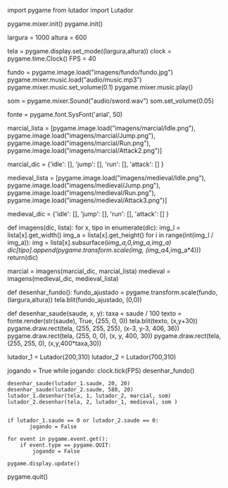 import pygame
from lutador import Lutador

pygame.mixer.init()
pygame.init()

largura = 1000
altura = 600

tela = pygame.display.set_mode((largura,altura))
clock = pygame.time.Clock()
FPS = 40

fundo = pygame.image.load("imagens/fundo/fundo.jpg")
pygame.mixer.music.load("audio/music.mp3")
pygame.mixer.music.set_volume(0.1)
pygame.mixer.music.play()

som = pygame.mixer.Sound("audio/sword.wav")
som.set_volume(0.05)

fonte = pygame.font.SysFont('arial', 50)

marcial_lista = [pygame.image.load("imagens/marcial/Idle.png"),
               pygame.image.load("imagens/marcial/Jump.png"),
                 pygame.image.load("imagens/marcial/Run.png"),
                 pygame.image.load("imagens/marcial/Attack2.png")]

marcial_dic = {'idle': [],
               'jump': [],
               'run': [],
               'attack': []
           }

medieval_lista = [pygame.image.load("imagens/medieval/Idle.png"),
                 pygame.image.load("imagens/medieval/Jump.png"),
                 pygame.image.load("imagens/medieval/Run.png"),
                 pygame.image.load("imagens/medieval/Attack3.png")]

medieval_dic = {'idle': [],
               'jump': [],
               'run': [],
               'attack': []
           }

def imagens(dic, lista):
    for x, tipo in enumerate(dic):
        img_l = lista[x].get_width()
        img_a = lista[x].get_height()
        for i in range(int(img_l / img_a)):
            img = lista[x].subsurface(i*img_a,0,img_a,img_a)
            dic[tipo].append(pygame.transform.scale(img, (img_a*4,img_a*4)))
    return(dic)

marcial = imagens(marcial_dic, marcial_lista)
medieval = imagens(medieval_dic, medieval_lista)


def desenhar_fundo():
    fundo_ajustado = pygame.transform.scale(fundo, (largura,altura))
    tela.blit(fundo_ajustado, (0,0))

def desenhar_saude(saude, x, y):
    taxa = saude / 100
    texto = fonte.render(str(saude), True, (255, 0, 0))
    tela.blit(texto, (x,y+30))
    pygame.draw.rect(tela, (255, 255, 255), (x-3, y-3, 406, 36))
    pygame.draw.rect(tela, (255, 0, 0), (x, y, 400, 30))
    pygame.draw.rect(tela, (255, 255, 0), (x,y,400*taxa,30))


lutador_1 = Lutador(200,310)
lutador_2 = Lutador(700,310)

jogando = True
while jogando:
    clock.tick(FPS)
    desenhar_fundo()

    desenhar_saude(lutador_1.saude, 20, 20)
    desenhar_saude(lutador_2.saude, 580, 20)
    lutador_1.desenhar(tela, 1, lutador_2, marcial, som)
    lutador_2.desenhar(tela, 2, lutador_1, medieval, som )


    if lutador_1.saude == 0 or lutador_2.saude == 0:
           jogando = False
           
    for event in pygame.event.get():
        if event.type == pygame.QUIT:
            jogando = False

    pygame.display.update()

pygame.quit()

